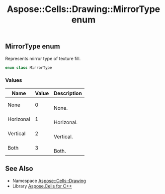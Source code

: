 ﻿---
title: Aspose::Cells::Drawing::MirrorType enum
linktitle: MirrorType
second_title: Aspose.Cells for C++ API Reference
description: 'Aspose::Cells::Drawing::MirrorType enum. Represents mirror type of texture fill in C++.'
type: docs
weight: 9600
url: /cpp/aspose.cells.drawing/mirrortype/
---
## MirrorType enum


Represents mirror type of texture fill.

```cpp
enum class MirrorType
```

### Values

| Name | Value | Description |
| --- | --- | --- |
| None | 0 | <br>None. |
| Horizonal | 1 | <br>Horizonal. |
| Vertical | 2 | <br>Vertical. |
| Both | 3 | <br>Both. |

## See Also

* Namespace [Aspose::Cells::Drawing](../)
* Library [Aspose.Cells for C++](../../)
